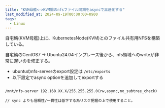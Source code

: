 ```yaml
---
title: "KVM母艦<->KVM間のnfsファイル同期をasyncで高速化する"
last_modified_at: 2024-09-19T00:00:00+0900
tags:
  - Linux
---
```

自宅鯖(KVM母艦)上に、KubernetesNode(KVM)とのファイル共有用NFSを構築している。
 
自宅鯖のCentOS7 -> Ubuntu24.04インプレース後から、nfs領域へのwriteが非常に遅いのを修正する。

- ubuntuのnfs-serverのexport設定は `/etc/exports`
- 以下設定でasync optionを追加してexportする

```

/mnt/nfs-server 192.168.XX.X/255.255.255.0(rw,async,no_subtree_check)

// sync よりも信頼性/一貫性は低下する為リスク把握の上で使用すること。

```